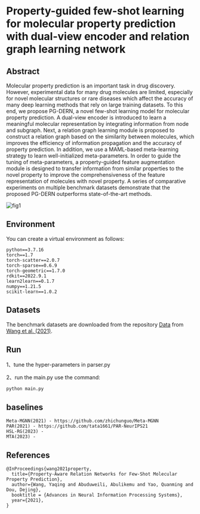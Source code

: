 # Property-guided few-shot learning for molecular property prediction with dual-view encoder and relation graph learning network

## Abstract

Molecular property prediction is an important task in drug discovery. However, experimental data for many drug molecules are limited, especially for novel molecular structures or rare diseases which affect the accuracy of many deep learning methods that rely on large training datasets. To this end, we propose PG-DERN, a novel few-shot learning model for molecular property prediction. A dual-view encoder is introduced to learn a meaningful molecular representation by integrating information from node and subgraph. Next, a relation graph learning module is proposed to construct a relation graph based on the similarity between molecules, which improves the efficiency of information propagation and the accuracy of property prediction. In addition, we use a MAML-based meta-learning strategy to learn well-initialized meta-parameters. In order to guide the tuning of meta-parameters, a property-guided feature augmentation module is designed to transfer information from similar properties to the novel property to improve the comprehensiveness of the feature representation of molecules with novel property. A series of comparative experiments on multiple benchmark datasets demonstrate that the proposed PG-DERN outperforms state-of-the-art methods.

![fig1](C:\Users\ZLW\Desktop\PG-DERN2\png\fig1.png)

## Environment

You can create a virtual environment as follows:

```
python==3.7.16
torch==1.7
torch-scatter==2.0.7
torch-sparse==0.6.9
torch-geometric==1.7.0
rdkit==2022.9.1
learn2learn==0.1.7
numpy==1.21.5
scikit-learn==1.0.2
```

## Datasets

The benchmark datasets are downloaded from the repository [Data](https://drive.google.com/file/d/1K3c4iCFHEKUuDVSGBtBYr8EOegvIJulO/view) from [Wang et al. (2021)](https://arxiv.org/abs/2107.07994).

## Run

1、tune the hyper-parameters in parser.py

2、run the main.py use the command:

```
python main.py
```

## baselines

```
Meta-MGNN(2021) - https://github.com/zhichunguo/Meta-MGNN
PAR(2021) - https://github.com/tata1661/PAR-NeurIPS21
HSL-RG(2023) - 
MTA(2023) -
```

## References

```
@InProceedings{wang2021property,
  title={Property-Aware Relation Networks for Few-Shot Molecular Property Prediction},
  author={Wang, Yaqing and Abuduweili, Abulikemu and Yao, Quanming and Dou, Dejing},
  booktitle = {Advances in Neural Information Processing Systems},
  year={2021},
}
```